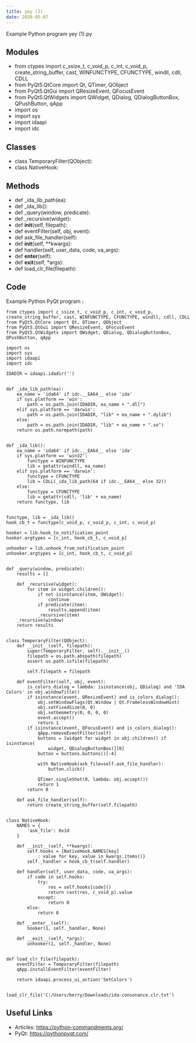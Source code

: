 ```yaml
---
title: yey (1)
date: 2020-05-07
---
```

Example Python program yey (1).py

## Modules

* from ctypes import c_ssize_t, c_void_p, c_int, c_void_p, create_string_buffer, cast, WINFUNCTYPE, CFUNCTYPE, windll, cdll, CDLL
* from PyQt5.QtCore import Qt, QTimer, QObject
* from PyQt5.QtGui import QResizeEvent, QFocusEvent
* from PyQt5.QtWidgets import QWidget, QDialog, QDialogButtonBox, QPushButton, qApp
* import os
* import sys
* import idaapi
* import idc

## Classes

* class TemporaryFilter(QObject):
* class NativeHook:

## Methods

* def _ida_lib_path(ea):
* def _ida_lib():
* def _query(window, predicate):
* def _recursive(widget):
* def __init__(self, filepath):
* def eventFilter(self, obj, event):
* def ask_file_handler(self):
* def __init__(self, **kwargs):
* def handler(self, user_data, code, va_args):
* def __enter__(self):
* def __exit__(self, *args):
* def load_clr_file(filepath):

## Code

Example Python PyQt program :

    from ctypes import c_ssize_t, c_void_p, c_int, c_void_p, create_string_buffer, cast, WINFUNCTYPE, CFUNCTYPE, windll, cdll, CDLL
    from PyQt5.QtCore import Qt, QTimer, QObject
    from PyQt5.QtGui import QResizeEvent, QFocusEvent
    from PyQt5.QtWidgets import QWidget, QDialog, QDialogButtonBox, QPushButton, qApp
    
    import os
    import sys
    import idaapi
    import idc
    
    IDADIR = idaapi.idadir('')
    
    
    def _ida_lib_path(ea):
        ea_name = 'ida64' if idc.__EA64__ else 'ida'
        if sys.platform == 'win':
            path = os.path.join(IDADIR, ea_name + ".dll")
        elif sys.platform == 'darwin':
            path = os.path.join(IDADIR, "lib" + ea_name + ".dylib")
        else:
            path = os.path.join(IDADIR, "lib" + ea_name + ".so")
        return os.path.normpath(path)
    
    
    def _ida_lib():
        ea_name = 'ida64' if idc.__EA64__ else 'ida'
        if sys.platform == 'win32':
            functype = WINFUNCTYPE
            lib = getattr(windll, ea_name)
        elif sys.platform == 'darwin':
            functype = CFUNCTYPE
            lib = CDLL(_ida_lib_path(64 if idc.__EA64__ else 32))
        else:
            functype = CFUNCTYPE
            lib = getattr(cdll, 'lib' + ea_name)
        return functype, lib
    
    
    functype, lib = _ida_lib()
    hook_cb_t = functype(c_void_p, c_void_p, c_int, c_void_p)
    
    hooker = lib.hook_to_notification_point
    hooker.argtypes = [c_int, hook_cb_t, c_void_p]
    
    unhooker = lib.unhook_from_notification_point
    unhooker.argtypes = [c_int, hook_cb_t, c_void_p]
    
    
    def _query(window, predicate):
        results = []
    
        def _recursive(widget):
            for item in widget.children():
                if not isinstance(item, QWidget):
                    continue
                if predicate(item):
                    results.append(item)
                _recursive(item)
        _recursive(window)
        return results
    
    
    class TemporaryFilter(QObject):
        def __init__(self, filepath):
            super(TemporaryFilter, self).__init__()
            filepath = os.path.abspath(filepath)
            assert os.path.isfile(filepath)
    
            self.filepath = filepath
    
        def eventFilter(self, obj, event):
            is_colors_dialog = lambda: isinstance(obj, QDialog) and 'IDA Colors' in obj.windowTitle()
            if isinstance(event, QResizeEvent) and is_colors_dialog():
                obj.setWindowFlags(Qt.Window | Qt.FramelessWindowHint)
                obj.setFixedSize(0, 0)
                obj.setGeometry(0, 0, 0, 0)
                event.accept()
                return 1
            if isinstance(event, QFocusEvent) and is_colors_dialog():
                qApp.removeEventFilter(self)
                buttons = [widget for widget in obj.children() if isinstance(
                    widget, QDialogButtonBox)][0]
                button = buttons.buttons()[-4]
    
                with NativeHook(ask_file=self.ask_file_handler):
                    button.click()
    
                QTimer.singleShot(0, lambda: obj.accept())
                return 1
            return 0
    
        def ask_file_handler(self):
            return create_string_buffer(self.filepath)
    
    
    class NativeHook:
        NAMES = {
            'ask_file': 0x1d
        }
    
        def __init__(self, **kwargs):
            self.hooks = {NativeHook.NAMES[key]
                : value for key, value in kwargs.items()}
            self._handler = hook_cb_t(self.handler)
    
        def handler(self, user_data, code, va_args):
            if code in self.hooks:
                try:
                    res = self.hooks[code]()
                    return cast(res, c_void_p).value
                except:
                    return 0
            else:
                return 0
    
        def __enter__(self):
            hooker(1, self._handler, None)
    
        def __exit__(self, *args):
            unhooker(1, self._handler, None)
    
    
    def load_clr_file(filepath):
        eventFilter = TemporaryFilter(filepath)
        qApp.installEventFilter(eventFilter)
    
        return idaapi.process_ui_action('SetColors')
    
    
    load_clr_file('C:/Users/berry/Downloads/ida-consonance.clr.txt')
    

## Useful Links

- Articles: https://python-commandments.org/
- PyQt: https://pythonpyqt.com/

